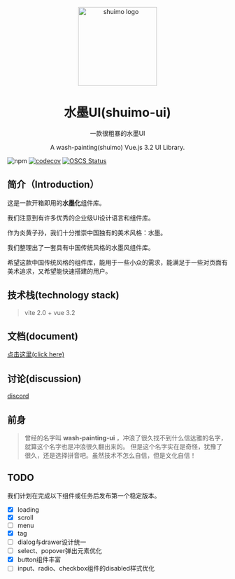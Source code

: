 <p align="center">
  <a href="https://shuimo.janghood.com" target="_blank" rel="noopener noreferrer">
    <img width="180" src="https://raw.githubusercontent.com/janghood/shuimo-ui/master/icons/logo.svg" 
        alt="shuimo logo">
  </a>
</p>
<h1 align="center">水墨UI(shuimo-ui)</h1>

<p align="center">一款很粗暴的水墨UI</p>

<p align="center">A wash-painting(shuimo) Vue.js 3.2 UI Library.</p>

![npm](https://img.shields.io/npm/v/shuimo-ui?color=%23c50315&style=flat-square)
[![codecov](https://codecov.io/gh/janghood/shuimo-ui/branch/master/graph/badge.svg?token=JYTSFCTMZD)](https://codecov.io/gh/janghood/shuimo-ui)
[![OSCS Status](https://www.oscs1024.com/platform/badge/janghood/shuimo-ui.svg?size=small)](https://www.oscs1024.com/project/janghood/shuimo-ui?ref=badge_small)

## 简介（Introduction）

这是一款开箱即用的**水墨化**组件库。

我们注意到有许多优秀的企业级UI设计语言和组件库。

作为炎黄子孙，我们十分推崇中国独有的美术风格：水墨。

我们整理出了一套具有中国传统风格的水墨风组件库。

希望这款中国传统风格的组件库，能用于一些小众的需求，能满足于一些对页面有美术追求，又希望能快速搭建的用户。

## 技术栈(technology stack)

> vite 2.0 + vue 3.2

## 文档(document)

[点击这里(click here)](https://shuimo.janghood.com)

## 讨论(discussion)

[discord](https://discord.gg/xy3BenWvYj)

## 前身

> 曾经的名字叫 **wash-painting-ui** ，冲浪了很久找不到什么信达雅的名字，就算这个名字也是冲浪很久翻出来的。
> 但是这个名字实在是奇怪，犹豫了很久，还是选择拼音吧。虽然技术不怎么自信，但是文化自信！

## TODO

我们计划在完成以下组件或任务后发布第一个稳定版本。

- [x] loading
- [x] scroll
- [ ] menu
- [x] tag
- [ ] dialog与drawer设计统一
- [ ] select、popover弹出元素优化
- [x] button组件丰富
- [ ] input、radio、checkbox组件的disabled样式优化
